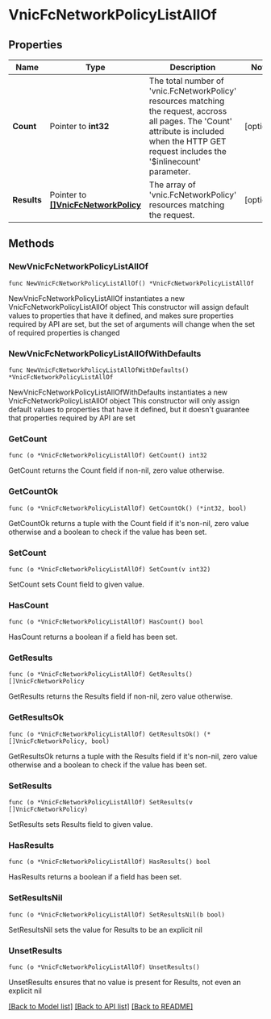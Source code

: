# VnicFcNetworkPolicyListAllOf

## Properties

Name | Type | Description | Notes
------------ | ------------- | ------------- | -------------
**Count** | Pointer to **int32** | The total number of &#39;vnic.FcNetworkPolicy&#39; resources matching the request, accross all pages. The &#39;Count&#39; attribute is included when the HTTP GET request includes the &#39;$inlinecount&#39; parameter. | [optional] 
**Results** | Pointer to [**[]VnicFcNetworkPolicy**](vnic.FcNetworkPolicy.md) | The array of &#39;vnic.FcNetworkPolicy&#39; resources matching the request. | [optional] 

## Methods

### NewVnicFcNetworkPolicyListAllOf

`func NewVnicFcNetworkPolicyListAllOf() *VnicFcNetworkPolicyListAllOf`

NewVnicFcNetworkPolicyListAllOf instantiates a new VnicFcNetworkPolicyListAllOf object
This constructor will assign default values to properties that have it defined,
and makes sure properties required by API are set, but the set of arguments
will change when the set of required properties is changed

### NewVnicFcNetworkPolicyListAllOfWithDefaults

`func NewVnicFcNetworkPolicyListAllOfWithDefaults() *VnicFcNetworkPolicyListAllOf`

NewVnicFcNetworkPolicyListAllOfWithDefaults instantiates a new VnicFcNetworkPolicyListAllOf object
This constructor will only assign default values to properties that have it defined,
but it doesn't guarantee that properties required by API are set

### GetCount

`func (o *VnicFcNetworkPolicyListAllOf) GetCount() int32`

GetCount returns the Count field if non-nil, zero value otherwise.

### GetCountOk

`func (o *VnicFcNetworkPolicyListAllOf) GetCountOk() (*int32, bool)`

GetCountOk returns a tuple with the Count field if it's non-nil, zero value otherwise
and a boolean to check if the value has been set.

### SetCount

`func (o *VnicFcNetworkPolicyListAllOf) SetCount(v int32)`

SetCount sets Count field to given value.

### HasCount

`func (o *VnicFcNetworkPolicyListAllOf) HasCount() bool`

HasCount returns a boolean if a field has been set.

### GetResults

`func (o *VnicFcNetworkPolicyListAllOf) GetResults() []VnicFcNetworkPolicy`

GetResults returns the Results field if non-nil, zero value otherwise.

### GetResultsOk

`func (o *VnicFcNetworkPolicyListAllOf) GetResultsOk() (*[]VnicFcNetworkPolicy, bool)`

GetResultsOk returns a tuple with the Results field if it's non-nil, zero value otherwise
and a boolean to check if the value has been set.

### SetResults

`func (o *VnicFcNetworkPolicyListAllOf) SetResults(v []VnicFcNetworkPolicy)`

SetResults sets Results field to given value.

### HasResults

`func (o *VnicFcNetworkPolicyListAllOf) HasResults() bool`

HasResults returns a boolean if a field has been set.

### SetResultsNil

`func (o *VnicFcNetworkPolicyListAllOf) SetResultsNil(b bool)`

 SetResultsNil sets the value for Results to be an explicit nil

### UnsetResults
`func (o *VnicFcNetworkPolicyListAllOf) UnsetResults()`

UnsetResults ensures that no value is present for Results, not even an explicit nil

[[Back to Model list]](../README.md#documentation-for-models) [[Back to API list]](../README.md#documentation-for-api-endpoints) [[Back to README]](../README.md)


